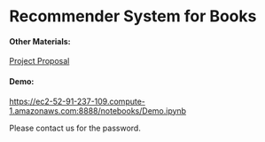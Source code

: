 # Recommender System for Books


#### Other Materials:
[Project Proposal](https://docs.google.com/document/d/1-Jo1E-aRJ5Ai2sq7PL3ciHluZiYjOL_gGyqcAfr09Ho/edit#heading=h.hbwgwsm0vuku)

#### Demo:
https://ec2-52-91-237-109.compute-1.amazonaws.com:8888/notebooks/Demo.ipynb

Please contact us for the password.
